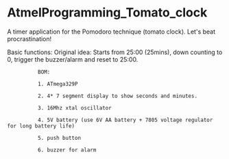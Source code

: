 # AtmelProgramming_Tomato_clock
A timer application for the Pomodoro technique (tomato clock). Let's beat procrastination!

Basic functions: 
Original idea: Starts from 25:00 (25mins), down counting to 0, trigger the buzzer/alarm and reset to 25:00. 
              
              BOM:
              
              1. ATmega329P
              
              2. 4* 7 segment display to show seconds and minutes. 
              
              3. 16Mhz xtal oscillator
              
              4. 5V battery (use 6V AA battery + 7805 voltage regulator for long battery life)
              
              5. push button
              
              6. buzzer for alarm
